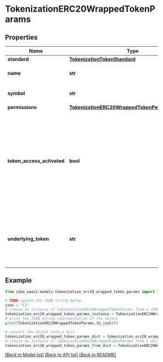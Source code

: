 # TokenizationERC20WrappedTokenParams


## Properties

Name | Type | Description | Notes
------------ | ------------- | ------------- | -------------
**standard** | [**TokenizationTokenStandard**](TokenizationTokenStandard.md) |  | 
**name** | **str** | The name of the token. | 
**symbol** | **str** | The symbol of the token. | 
**permissions** | [**TokenizationERC20WrappedTokenPermissionParams**](TokenizationERC20WrappedTokenPermissionParams.md) |  | [optional] 
**token_access_activated** | **bool** | Whether the allowlist feature is activated for the token. When activated, only addresses in the allowlist can perform token operations. | [optional] [default to False]
**underlying_token** | **str** | The address of the underlying token that this tokenized asset represents. | 

## Example

```python
from cobo_waas2.models.tokenization_erc20_wrapped_token_params import TokenizationERC20WrappedTokenParams

# TODO update the JSON string below
json = "{}"
# create an instance of TokenizationERC20WrappedTokenParams from a JSON string
tokenization_erc20_wrapped_token_params_instance = TokenizationERC20WrappedTokenParams.from_json(json)
# print the JSON string representation of the object
print(TokenizationERC20WrappedTokenParams.to_json())

# convert the object into a dict
tokenization_erc20_wrapped_token_params_dict = tokenization_erc20_wrapped_token_params_instance.to_dict()
# create an instance of TokenizationERC20WrappedTokenParams from a dict
tokenization_erc20_wrapped_token_params_from_dict = TokenizationERC20WrappedTokenParams.from_dict(tokenization_erc20_wrapped_token_params_dict)
```
[[Back to Model list]](../README.md#documentation-for-models) [[Back to API list]](../README.md#documentation-for-api-endpoints) [[Back to README]](../README.md)


